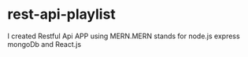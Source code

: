 # rest-api-playlist
 I created Restful Api APP using MERN.MERN stands for node.js express mongoDb and React.js
 
